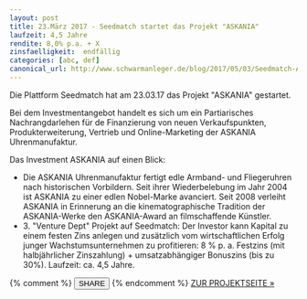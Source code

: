 ```yaml
---
layout: post
title: 23.März 2017 - Seedmatch startet das Projekt "ASKANIA"
laufzeit: 4,5 Jahre
rendite: 8,0% p.a. + X
zinsfaelligkeit:  endfällig
categories: [abc, def]
canonical_url: http://www.schwarmanleger.de/blog/2017/05/03/Seedmatch-Askania.html
---
```


<p>Die Plattform Seedmatch hat am 23.03.17 das Projekt "ASKANIA" gestartet.</p>

<p>Bei dem Investmentangebot handelt es sich um ein Partiarisches Nachrangdarlehen für de Finanzierung von neuen Verkaufspunkten, Produkterweiterung, Vertrieb und Online-Marketing der ASKANIA Uhrenmanufaktur.</p>

<p>Das Investment ASKANIA auf einen Blick:</p>
<ul>    
    <li>Die ASKANIA Uhrenmanufaktur fertigt edle Armband- und Fliegeruhren nach historischen Vorbildern.
    Seit ihrer Wiederbelebung im Jahr 2004 ist ASKANIA zu einer edlen Nobel-Marke avanciert. Seit 2008 verleiht ASKANIA in Erinnerung an die kinematographische Tradition der ASKANIA-Werke den ASKANIA-Award an filmschaffende Künstler. 
    </li>    
    <li>3. "Venture Dept" Projekt auf Seedmatch: Der Investor kann Kapital zu einem festen Zins anlegen und zusätzlich vom wirtschaftlichen Erfolg junger Wachstumsunternehmen zu profitieren: 8 % p. a. Festzins (mit halbjährlicher Zinszahlung) + umsatzabhängiger Bonuszins (bis zu 30%). Laufzeit: ca. 4,5 Jahre.</li>
</ul>

<div class="blogbottom">
    {% comment %}
    <button>SHARE</button>
    {% endcomment %}
    <a target="_blank" href="https://www.seedmatch.de/startups/askania" class="ampstart-btn">ZUR PROJEKTSEITE &raquo;</a>
</div>

